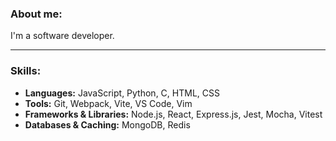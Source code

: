 ### About me:

I'm a software developer.

<hr>

### Skills:

- **Languages:** JavaScript, Python, C, HTML, CSS
- **Tools:** Git, Webpack, Vite, VS Code, Vim
- **Frameworks & Libraries:** Node.js, React, Express.js, Jest, Mocha, Vitest
- **Databases & Caching:** MongoDB, Redis

